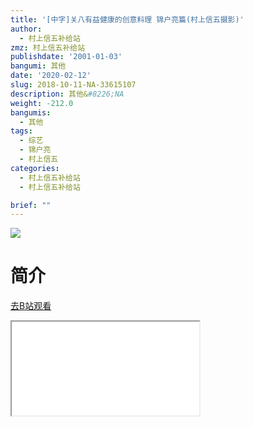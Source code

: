 ```yaml
---
title: '[中字]关八有益健康的创意料理 锦户亮篇(村上信五摄影)'
author:
  - 村上信五补给站
zmz: 村上信五补给站
publishdate: '2001-01-03'
bangumi: 其他
date: '2020-02-12'
slug: 2018-10-11-NA-33615107
description: 其他&#8226;NA
weight: -212.0
bangumis:
  - 其他
tags:
  - 综艺
  - 锦户亮
  - 村上信五
categories:
  - 村上信五补给站
  - 村上信五补给站

brief: ""
---
```

![](https://raw.githubusercontent.com/tcgriffith/owaraisite/master/static/tmpimg/5207656cbaf60c8cd0588882ecba8236fdee6718.jpg.480.jpg)
# 简介  
  

[去B站观看](https://www.bilibili.com/video/av33615107/)
<div class ="resp-container"><iframe class="testiframe" src="//player.bilibili.com/player.html?aid=33615107"", scrolling="no", allowfullscreen="true" > </iframe></div> 
